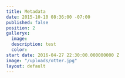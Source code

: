 ```yaml
---
title: Metadata
date: 2015-10-10 08:36:00 -07:00
published: false
position: 2
galleryx:
  image: 
  description: test
  color: 
start date: 2016-04-27 22:30:00.000000000 Z
image: "/uploads/otter.jpg"
layout: default
---
```


